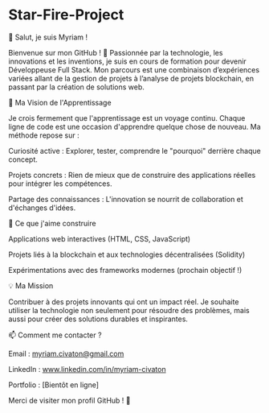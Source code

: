 # Star-Fire-Project

👋 Salut, je suis Myriam !

Bienvenue sur mon GitHub ! 🚀 Passionnée par la technologie, les innovations et les inventions, je suis en cours de formation pour devenir Développeuse Full Stack. Mon parcours est une combinaison d’expériences variées allant de la gestion de projets à l’analyse de projets blockchain, en passant par la création de solutions web.

🌱 Ma Vision de l'Apprentissage

Je crois fermement que l'apprentissage est un voyage continu. Chaque ligne de code est une occasion d'apprendre quelque chose de nouveau. Ma méthode repose sur :

Curiosité active : Explorer, tester, comprendre le "pourquoi" derrière chaque concept.

Projets concrets : Rien de mieux que de construire des applications réelles pour intégrer les compétences.

Partage des connaissances : L'innovation se nourrit de collaboration et d'échanges d'idées.

🚀 Ce que j'aime construire

Applications web interactives (HTML, CSS, JavaScript)

Projets liés à la blockchain et aux technologies décentralisées (Solidity)

Expérimentations avec des frameworks modernes (prochain objectif !)

💡 Ma Mission

Contribuer à des projets innovants qui ont un impact réel. Je souhaite utiliser la technologie non seulement pour résoudre des problèmes, mais aussi pour créer des solutions durables et inspirantes.

📫 Comment me contacter ?

Email : myriam.civaton@gmail.com

LinkedIn : www.linkedin.com/in/myriam-civaton

Portfolio : [Bientôt en ligne]

Merci de visiter mon profil GitHub ! 🙌
